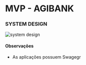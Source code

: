 # MVP - AGIBANK
### SYSTEM DESIGN
![system design](https://github.com/user-attachments/assets/cabf7d12-6bed-4b92-8fb8-da1e78e0b287)

#### Observações

<ul>
  <li>
    As aplicações possuem Swagegr
  </li>
</ul>
